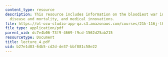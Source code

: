 ```yaml
---
content_type: resource
description: This resource includes information on the bloodiest war in American history,
  disease and mortality, and medical innovations.
file: https://ol-ocw-studio-app-qa.s3.amazonaws.com/courses/21h-116j-the-civil-war-and-reconstruction-fall-2005/b27e1d8364b5cd2dde37bbf881c58e22_lecture_4.pdf
file_type: application/pdf
parent_uid: dc7e4b06-73f9-4669-f9cd-1562d25ab215
resourcetype: Document
title: lecture_4.pdf
uid: b27e1d83-64b5-cd2d-de37-bbf881c58e22
---
```

